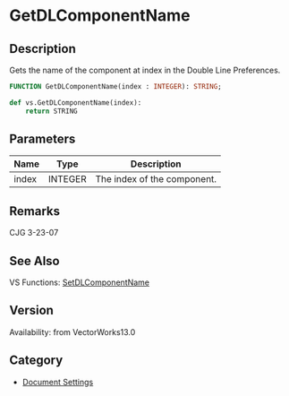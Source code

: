 # GetDLComponentName

## Description
Gets the name of the component at index in the Double Line Preferences.

```pascal
FUNCTION GetDLComponentName(index : INTEGER): STRING;
```

```python
def vs.GetDLComponentName(index):
    return STRING
```

## Parameters
|Name|Type|Description|
|---|---|---|
|index|INTEGER|The index of the component.|

## Remarks
CJG 3-23-07

## See Also
VS Functions:
[SetDLComponentName](SetDLComponentName.md)

## Version
Availability: from VectorWorks13.0

## Category
* [Document Settings](../Categories/Document%20Settings.md)
